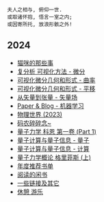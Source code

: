 
```
夫人之相与, 俯仰一世.
或取诸怀抱, 悟言一室之内;
或因寄所托, 放浪形骸之外!
```

## 2024

- [猫咪的那些事](2024/cat.md)
- [复分析 可视化方法 - 微分](2024/math-complex-analysis-1.md)
- [可视化微分几何和形式 - 曲率](2024/math-differential-geometry-1.md)
- [可视化微分几何和形式 - 平移](2024/math-differential-geometry-2.md)
- [从矢量到张量 - 矢量场](2024/math-vector-to-tensor-1.md)
- [Paper & Blog - 机器学习](2024/paper-blog-ml.md)
- [物理世界 (2023)](2024/physics-introduction.md)
- [码农碎碎念~](2024/programming.md)
- [量子力学 科恩 第一卷 (Part 1)](2024/quantum-1-1.md)
- [量子计算与量子信息 - 量子](2024/quantum-computation-1.md)
- [量子计算与量子信息 - 计算](2024/quantum-computation-2.md)
- [量子力学概论 格里菲斯 (上)](2024/quantum-introduction-1.md)
- [年度推荐书单](2024/reading-recommended.md)
- [阅读的闲书](2024/reading.md)
- [一些链接及其它](2024/references.md)
- [休憩 游乐](2024/rest.md)

